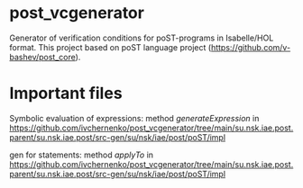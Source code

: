 # post_vcgenerator
Generator of verification conditions for poST-programs in Isabelle/HOL format. This project based on poST language project (https://github.com/v-bashev/post_core).
# Important files
Symbolic evaluation of expressions: method <i>generateExpression</i> in https://github.com/ivchernenko/post_vcgenerator/tree/main/su.nsk.iae.post.parent/su.nsk.iae.post/src-gen/su/nsk/iae/post/poST/impl

gen for statements: method <i>applyTo</i> in https://github.com/ivchernenko/post_vcgenerator/tree/main/su.nsk.iae.post.parent/su.nsk.iae.post/src-gen/su/nsk/iae/post/poST/impl
